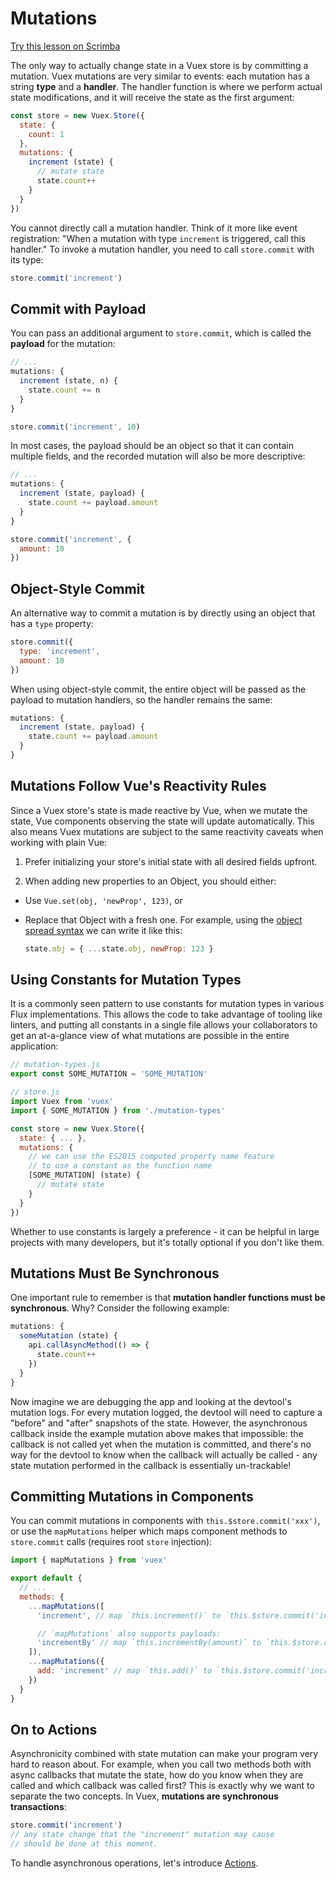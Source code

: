 # Mutations

<div class="scrimba"><a href="https://scrimba.com/p/pnyzgAP/ckMZp4HN" target="_blank" rel="noopener noreferrer">Try this lesson on Scrimba</a></div>

<span class='important'>The only way to actually change state in a Vuex store is by committing a mutation</span>. Vuex mutations are very similar to events: each mutation has a string **type** and a **handler**. The <span class='definition'>handler function</span> is where we perform actual state modifications, and it will receive the state as the first argument:

```js
const store = new Vuex.Store({
  state: {
    count: 1
  },
  mutations: {
    increment (state) {
      // mutate state
      state.count++
    }
  }
})
```

<span class='important'>You cannot directly call a mutation handler</span>. Think of it more like event registration: "When a mutation with type `increment` is triggered, call this handler." To invoke a mutation handler, you need to call `store.commit` with its type:

```js
store.commit('increment')
```

## Commit with Payload

You can pass an additional argument to `store.commit`, which is called the <span class='definition'>**payload** for the mutation</span>:

```js
// ...
mutations: {
  increment (state, n) {
    state.count += n
  }
}
```

```js
store.commit('increment', 10)
```

In most cases, <span class='important'>the payload should be an object</span> so that it can contain multiple fields, and the recorded mutation will also be more descriptive:

```js
// ...
mutations: {
  increment (state, payload) {
    state.count += payload.amount
  }
}
```

```js
store.commit('increment', {
  amount: 10
})
```

## Object-Style Commit

An alternative way to commit a mutation is by directly using an object that has a `type` property:

```js
store.commit({
  type: 'increment',
  amount: 10
})
```

When using <span class='definition'>object-style commit</span>, the entire object will be passed as the payload to mutation handlers, so the handler remains the same:

```js
mutations: {
  increment (state, payload) {
    state.count += payload.amount
  }
}
```

## Mutations Follow Vue's Reactivity Rules

Since a <span class='important'>Vuex store's state is made reactive by Vue</span>, when we mutate the state, Vue components observing the state will update automatically. This also means <span class='definition'>Vuex mutations are subject to the same reactivity caveats</span> when working with plain Vue:

1. Prefer <span class='important'>initializing your store's initial state with all desired fields upfront</span>.

2. <span class='definition'>When adding new properties to an Object</span>, you should either:

  - Use <span class='definition'>`Vue.set(obj, 'newProp', 123)`</span>, or

  - <span class='definition'>Replace that Object</span> with a fresh one. For example, using the [object spread syntax](https://github.com/tc39/proposal-object-rest-spread) we can write it like this:

    ```js
    state.obj = { ...state.obj, newProp: 123 }
    ```

## Using Constants for Mutation Types

It is a commonly seen pattern to use constants for mutation types in various Flux implementations. This allows the code to take advantage of tooling like linters, and putting all constants in a single file allows your collaborators to get an at-a-glance view of what mutations are possible in the entire application:

```js
// mutation-types.js
export const SOME_MUTATION = 'SOME_MUTATION'
```

```js
// store.js
import Vuex from 'vuex'
import { SOME_MUTATION } from './mutation-types'

const store = new Vuex.Store({
  state: { ... },
  mutations: {
    // we can use the ES2015 computed property name feature
    // to use a constant as the function name
    [SOME_MUTATION] (state) {
      // mutate state
    }
  }
})
```

Whether to use constants is largely a preference - it can be helpful in large projects with many developers, but it's totally optional if you don't like them.

## Mutations Must Be Synchronous

One important rule to remember is that <span class='important'>**mutation handler functions must be synchronous**</span>. Why? Consider the following example:

```js
mutations: {
  someMutation (state) {
    api.callAsyncMethod(() => {
      state.count++
    })
  }
}
```

Now imagine we are debugging the app and looking at the devtool's mutation logs. For every mutation logged, <span class='important'>the devtool will need to capture a "before" and "after" snapshots of the state</span>. However, the asynchronous callback inside the example mutation above makes that impossible: the callback is not called yet when the mutation is committed, and there's no way for the devtool to know when the callback will actually be called - <span class='important'>any state mutation performed in the callback is essentially un-trackable</span>!

## Committing Mutations in Components

You can commit mutations in components with `this.$store.commit('xxx')`, or use the `mapMutations` helper which maps component methods to `store.commit` calls (requires root `store` injection):

```js
import { mapMutations } from 'vuex'

export default {
  // ...
  methods: {
    ...mapMutations([
      'increment', // map `this.increment()` to `this.$store.commit('increment')`

      // `mapMutations` also supports payloads:
      'incrementBy' // map `this.incrementBy(amount)` to `this.$store.commit('incrementBy', amount)`
    ]),
    ...mapMutations({
      add: 'increment' // map `this.add()` to `this.$store.commit('increment')`
    })
  }
}
```

## On to Actions

Asynchronicity combined with state mutation can make your program very hard to reason about. For example, when you call two methods both with async callbacks that mutate the state, how do you know when they are called and which callback was called first? This is exactly why we want to separate the two concepts. <span class='definition'>In Vuex, **mutations are synchronous transactions**</span>:

```js
store.commit('increment')
// any state change that the "increment" mutation may cause
// should be done at this moment.
```

To handle asynchronous operations, let's introduce [Actions](actions.md).
